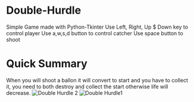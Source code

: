 # Double-Hurdle
Simple Game made with Python-Tkinter 
Use Left, Right, Up $ Down key to control player 
Use a,w,s,d button to control catcher
Use space button to shoot
# Quick Summary
When you will shoot a ballon it will convert to start and you have to collect it, you need to both destroy and collect the start otherwise life will decrease.
![Double Hurdle 2](https://github.com/user-attachments/assets/8b48d647-c227-4f47-9420-218fed691d46)
![Double Hurdle1](https://github.com/user-attachments/assets/57401a6f-2585-4b83-a420-aedcd5454596)
